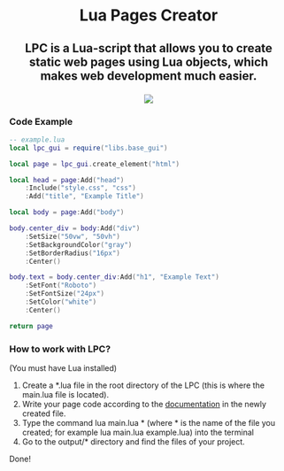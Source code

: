 <h1 align="center">Lua Pages Creator</h1>
<h2 align="center">

LPC is a Lua-script that allows you to create static web pages using Lua objects, which makes web development much easier.

<img src="https://img.shields.io/badge/LUA POWERED-2C2D72?style=for-the-badge&logo=lua&logoColor=white">
</h2>

### Code Example

```lua
-- example.lua
local lpc_gui = require("libs.base_gui")

local page = lpc_gui.create_element("html")

local head = page:Add("head")
    :Include("style.css", "css")
    :Add("title", "Example Title")

local body = page:Add("body")

body.center_div = body:Add("div")
    :SetSize("50vw", "50vh")
    :SetBackgroundColor("gray")
    :SetBorderRadius("16px")
    :Center()

body.text = body.center_div:Add("h1", "Example Text")
    :SetFont("Roboto")
    :SetFontSize("24px")
    :SetColor("white")
    :Center()

return page
```

### How to work with LPC?
(You must have Lua installed)

1. Create a *.lua file in the root directory of the LPC (this is where the main.lua file is located).
2. Write your page code according to the [documentation](DOCS.md) in the newly created file.
3. Type the command lua main.lua * (where * is the name of the file you created; for example lua main.lua example.lua) into the terminal
4. Go to the output/* directory and find the files of your project.

Done!